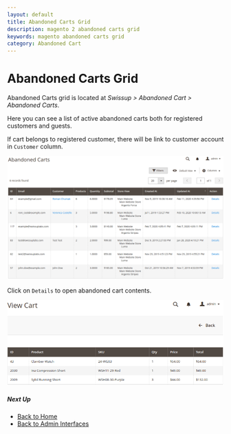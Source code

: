 ```yaml
---
layout: default
title: Abandoned Carts Grid
description: magento 2 abandoned carts grid
keywords: magento abandoned carts grid
category: Abandoned Cart
---
```


# Abandoned Carts Grid

Abandoned Carts grid is located at _Swissup > Abandoned Cart > Abandoned Carts_.

Here you can see a list of active abandoned carts both for registered customers and guests.

If cart belongs to registered customer, there will be link to customer account in `Customer` column.

[![Abandoned Carts Grid](/images/m2/abandoned-cart/backend/carts-grid.png)](/images/m2/abandoned-cart/backend/carts-grid.png)

Click on `Details` to open abandoned cart contents.

![Abandoned Cart View](/images/m2/abandoned-cart/backend/cart-view.png)

##### Next Up

 -  [Back to Home](/m2/extensions/abandoned-cart/)
 -  [Back to Admin Interfaces](/m2/extensions/abandoned-cart/backend/)
